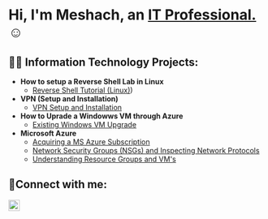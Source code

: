 <h1>Hi, I'm Meshach, an <a href="https://linkedin.com/in/msimotwo">IT Professional.</a>☺</h1>

<h2>👨‍💻 Information Technology Projects:</h2>

- <b>How to setup a Reverse Shell Lab in Linux</b>
  - [Reverse Shell Tutorial (Linux)](https://github.com/msimotwo/ReverseShellTut))
- <b>VPN (Setup and Installation)</b>
  - [VPN Setup and Installation](https://github.com/msimotwo/vpn)
- <b> How to Uprade a Windowws VM through Azure</b>
  - [Existing Windows VM Upgrade](https://github.com/msimotwo/vmupgradeazure)
- <b>Microsoft Azure</b>
  - [Acquiring a MS Azure Subscription](https://github.com/msimotwo/mszuresubscription)
  - [Network Security Groups (NSGs) and Inspecting Network Protocols](https://github.com/msimotwo/azure-network-protocols)
  - [Understanding Resource Groups and VM's](https://github.com/msimotwo/osticket-prereqs)

<h2>🤳Connect with me:</h2>

[<img align="left" alt="msimotwo | LinkedIn" width="22px" src="https://cdn.jsdelivr.net/npm/simple-icons@v3/icons/linkedin.svg" />][linkedin]

[linkedin]: https://linkedin.com/in/msimotwo/

